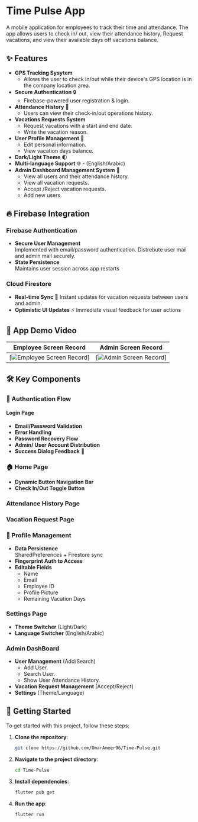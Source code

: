# Time Pulse App

A mobile application for employees to track their time and attendance. The app allows users to check in/ out, view their attendance history, Request vacations, and view their available days off vacations balance.

## ✨ Features

- **GPS Tracking Sysytem** 
  - Allows the user to check in/out while their device's GPS location is in the company location area.
- **Secure Authentication** 🔒
  - Firebase-powered user registration & login.
- **Attendance History** 📆
  - Users can view their check-in/out operations history.
- **Vacations Requests System**
  - Request vacations with a start and end date.
  - Write the vacation reason.
- **User Profile Management** 👤
  - Edit personal information.
  - View vacation days balance.
- **Dark/Light Theme** 🌓
- **Multi-language Support** 🌐 - (English/Arabic)
- **Admin Dashboard Management System** 📱
  - View all users and their attendance history.
  - View all vacation requests.
  - Accept /Reject vacation requests.
  - Add new users.

## 🔥 Firebase Integration

### Firebase Authentication

- **Secure User Management**  
  Implemented with email/password authentication.
  Distrebute user mail and admin mail securely.
- **State Persistence**  
  Maintains user session across app restarts

### Cloud Firestore

- **Real-time Sync** 🔄
  Instant updates for vacation requests between users and admin.
- **Optimistic UI Updates** ⚡
  Immediate visual feedback for user actions

## 📱 App Demo Video

|               Employee Screen Record                         |                      Admin Screen Record                      |
| ------------------------------------------------------------ | ------------------------------------------------------------- |
| [![Employee Screen Record](https://github.com/user-attachments/assets/47408e00-a166-4663-8ad6-90dde1a7456f)] |   [![Admin Screen Record](https://github.com/user-attachments/assets/ea2e7ae2-eda6-4d21-8cef-5f1b36465f33)]   |

## 🛠 Key Components

### 🔐 Authentication Flow

#### Login Page

- **Email/Password Validation**
- **Error Handling**
- **Password Recovery Flow**
- **Admin/ User Account Distribution**
- **Success Dialog Feedback** 💬

### 🏠 Home Page

- **Dynamic Button Navigation Bar**
- **Check In/Out Toggle Button**

### Attendance History Page

### Vacation Request Page

### 👤 Profile Management

- **Data Persistence**  
  SharedPreferences + Firestore sync
- **Fingerprint Auth to Access**
- **Editable Fields**
  - Name
  - Email
  - Employee ID
  - Profile Picture
  - Remaining Vacation Days

### **Settings Page**

- **Theme Switcher** (Light/Dark)
- **Language Switcher** (English/Arabic)

### **Admin DashBoard**

- **User Management** (Add/Search)
  - Add User.
  - Search User.
  - Show User Attendance History.
- **Vacation Request Management** (Accept/Reject)
- **Settings** (Theme/Language)

## 🚀 Getting Started

To get started with this project, follow these steps:

1. **Clone the repository**:
   ```sh
   git clone https://github.com/OmarAmeer96/Time-Pulse.git
   ```
2. **Navigate to the project directory**:
   ```sh
   cd Time-Pulse
   ```
3. **Install dependencies**:
   ```sh
   flutter pub get
   ```
4. **Run the app**:
   ```sh
   flutter run
   ```
